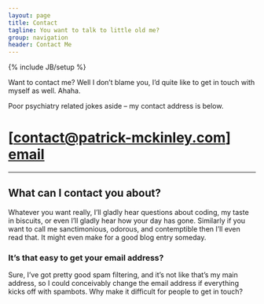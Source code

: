 ```yaml
---
layout: page
title: Contact 
tagline: You want to talk to little old me?
group: navigation
header: Contact Me
---
```

{% include JB/setup %}

Want to contact me? Well I don’t blame you, I’d quite like to get in touch with myself as well. Ahaha.

Poor psychiatry related jokes aside – my contact address is below.

# [contact@patrick-mckinley.com] [email]

---

## What can I contact you about?
Whatever you want really, I’ll gladly hear questions about coding, my taste in biscuits, or even I’ll gladly hear how your day has gone. Similarly if you want to call me sanctimonious, odorous, and contemptible then I’ll even read that. It might even make for a good blog entry someday.

### It’s that easy to get your email address?
Sure, I’ve got pretty good spam filtering, and it’s not like that’s my main address, so I could conceivably change the email address if everything kicks off with spambots. Why make it difficult for people to get in touch?



[email]: mailto:contact@patrick-mckinley.com "email me!"